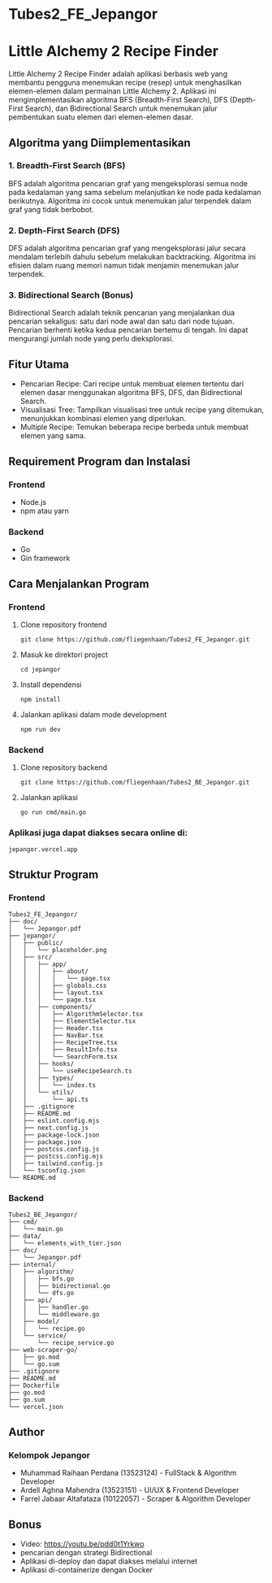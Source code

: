 # Tubes2_FE_Jepangor

# Little Alchemy 2 Recipe Finder

Little Alchemy 2 Recipe Finder adalah aplikasi berbasis web yang membantu pengguna menemukan recipe (resep) untuk menghasilkan elemen-elemen dalam permainan Little Alchemy 2. Aplikasi ini mengimplementasikan algoritma BFS (Breadth-First Search), DFS (Depth-First Search), dan Bidirectional Search untuk menemukan jalur pembentukan suatu elemen dari elemen-elemen dasar.

## Algoritma yang Diimplementasikan

### 1. Breadth-First Search (BFS)
BFS adalah algoritma pencarian graf yang mengeksplorasi semua node pada kedalaman yang sama sebelum melanjutkan ke node pada kedalaman berikutnya. Algoritma ini cocok untuk menemukan jalur terpendek dalam graf yang tidak berbobot.

### 2. Depth-First Search (DFS)
DFS adalah algoritma pencarian graf yang mengeksplorasi jalur secara mendalam terlebih dahulu sebelum melakukan backtracking. Algoritma ini efisien dalam ruang memori namun tidak menjamin menemukan jalur terpendek.

### 3. Bidirectional Search (Bonus)
Bidirectional Search adalah teknik pencarian yang menjalankan dua pencarian sekaligus: satu dari node awal dan satu dari node tujuan. Pencarian berhenti ketika kedua pencarian bertemu di tengah. Ini dapat mengurangi jumlah node yang perlu dieksplorasi.

## Fitur Utama

- Pencarian Recipe: Cari recipe untuk membuat elemen tertentu dari elemen dasar menggunakan algoritma BFS, DFS, dan Bidirectional Search.
- Visualisasi Tree: Tampilkan visualisasi tree untuk recipe yang ditemukan, menunjukkan kombinasi elemen yang diperlukan.
- Multiple Recipe: Temukan beberapa recipe berbeda untuk membuat elemen yang sama.

## Requirement Program dan Instalasi

### Frontend
- Node.js
- npm atau yarn

### Backend
- Go
- Gin framework

## Cara Menjalankan Program

### Frontend
1. Clone repository frontend
   ```
   git clone https://github.com/fliegenhaan/Tubes2_FE_Jepangor.git
   ```
2. Masuk ke direktori project
   ```
   cd jepangor
   ```
3. Install dependensi
   ```
   npm install
   ```
4. Jalankan aplikasi dalam mode development
   ```
   npm run dev
   ```

### Backend
1. Clone repository backend
   ```
   git clone https://github.com/fliegenhaan/Tubes2_BE_Jepangor.git
   ```
2. Jalankan aplikasi
   ```
   go run cmd/main.go
   ```

### Aplikasi juga dapat diakses secara online di:
```
jepangor.vercel.app
```

## Struktur Program

### Frontend
```
Tubes2_FE_Jepangor/
├── doc/
│   └── Jepangor.pdf
├── jepangor/
│   ├── public/
│   │   └── placeholder.png
│   ├── src/
│   │   ├── app/
│   │   │   ├── about/
│   │   │   │   └── page.tsx
│   │   │   ├── globals.css
│   │   │   ├── layout.tsx
│   │   │   └── page.tsx
│   │   ├── components/
│   │   │   ├── AlgorithmSelector.tsx
│   │   │   ├── ElementSelector.tsx
│   │   │   ├── Header.tsx
│   │   │   ├── NavBar.tsx
│   │   │   ├── RecipeTree.tsx
│   │   │   ├── ResultInfo.tsx
│   │   │   └── SearchForm.tsx
│   │   ├── hooks/
│   │   │   └── useRecipeSearch.ts
│   │   ├── types/
│   │   │   └── index.ts
│   │   └── utils/
│   │       └── api.ts
│   ├── .gitignore
│   ├── README.md
│   ├── eslint.config.mjs
│   ├── next.config.js
│   ├── package-lock.json
│   ├── package.json
│   ├── postcss.config.js
│   ├── postcss.config.mjs
│   ├── tailwind.config.js
│   └── tsconfig.json
└── README.md
```

### Backend
```
Tubes2_BE_Jepangor/
├── cmd/
│   └── main.go
├── data/
│   └── elements_with_tier.json
├── doc/
│   └── Jepangor.pdf
├── internal/
│   ├── algorithm/
│   │   ├── bfs.go
│   │   ├── bidirectional.go
│   │   └── dfs.go
│   ├── api/
│   │   ├── handler.go
│   │   └── middleware.go
│   ├── model/
│   │   └── recipe.go
│   └── service/
│       └── recipe_service.go
├── web-scraper-go/
│   ├── go.mod
│   └── go.sum
├── .gitignore
├── README.md
├── Dockerfile
├── go.mod
├── go.sum
└── vercel.json
```

## Author

### Kelompok Jepangor
- Muhammad Raihaan Perdana (13523124) - FullStack & Algorithm Developer
- Ardell Aghna Mahendra (13523151) - UI/UX & Frontend Developer
- Farrel Jabaar Altafataza (10122057) - Scraper & Algorithm Developer

## Bonus
- Video: https://youtu.be/pdd0t1Yrkwo
- pencarian dengan strategi Bidirectional
- Aplikasi di-deploy dan dapat diakses melalui internet
- Aplikasi di-containerize dengan Docker
